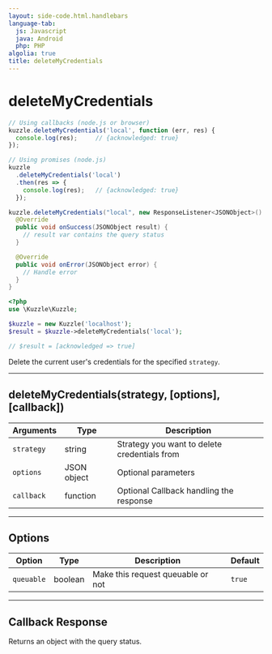 ```yaml
---
layout: side-code.html.handlebars
language-tab:
  js: Javascript
  java: Android
  php: PHP
algolia: true
title: deleteMyCredentials
---
```


# deleteMyCredentials

```js
// Using callbacks (node.js or browser)
kuzzle.deleteMyCredentials('local', function (err, res) {
  console.log(res);     // {acknowledged: true}
});

// Using promises (node.js)
kuzzle
  .deleteMyCredentials('local')
  .then(res => {
    console.log(res);   // {acknowledged: true}
  });
```

```java
kuzzle.deleteMyCredentials("local", new ResponseListener<JSONObject>() {
  @Override
  public void onSuccess(JSONObject result) {
    // result var contains the query status
  }

  @Override
  public void onError(JSONObject error) {
    // Handle error
  }
}
```

```php
<?php
use \Kuzzle\Kuzzle;

$kuzzle = new Kuzzle('localhost');
$result = $kuzzle->deleteMyCredentials('local');

// $result = [acknowledged => true]
```

Delete the current user's credentials for the specified `strategy`. 

---

## deleteMyCredentials(strategy, [options], [callback])

| Arguments | Type | Description
|-----------|------|------------
| `strategy` | string | Strategy you want to delete credentials from
| `options` | JSON object | Optional parameters
| `callback`| function | Optional Callback handling the response

---

## Options

| Option | Type | Description | Default
|--------|------|-------------|---------
| `queuable` | boolean | Make this request queuable or not  | `true`

---

## Callback Response

Returns an object with the query status.
